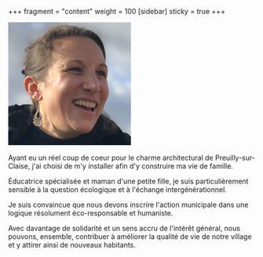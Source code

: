 +++
fragment = "content"
weight = 100
[sidebar]
  sticky = true
+++

<img src="photo.jpg" alt="" class="img-fluid rounded-circle border text-white">

Ayant eu un réel coup de coeur pour le charme architectural de Preuilly-sur-Claise, j'ai choisi de m'y installer afin d'y construire ma vie de famille.

Éducatrice spécialisée et maman d'une petite fille, je suis particulièrement sensible à la question écologique et à l'échange intergénérationnel.

Je suis convaincue que nous devons inscrire l'action municipale dans une logique résolument éco-responsable et humaniste.

Avec davantage de solidarité et un sens accru de l'intérêt général, nous pouvons, ensemble, contribuer à améliorer la qualité de vie de notre village et y attirer ainsi de nouveaux habitants.
